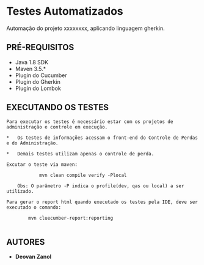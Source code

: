 # Testes Automatizados 

Automação do projeto xxxxxxxx, aplicando linguagem gherkin.

## PRÉ-REQUISITOS

*   Java 1.8 SDK
*   Maven 3.5.*
*   Plugin do Cucumber
*   Plugin do Gherkin
*   Plugin do Lombok

## EXECUTANDO OS TESTES

```
Para executar os testes é necessário estar com os projetos de administração e controle em execução.
  
*   Os testes de informações acessam o front-end do Controle de Perdas e do Administração.

*   Demais testes utilizam apenas o controle de perda.

Excutar o teste via maven:

            mvn clean compile verify -Plocal

    Obs: O parâmetro -P indica o profile(dev, qas ou local) a ser utilizado.

Para gerar o report html quando executado os testes pela IDE, deve ser executado o comando:
        
        mvn cluecumber-report:reporting
        
```

## AUTORES

* **Deovan Zanol**

